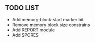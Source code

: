 ## TODO LIST
+ Add memory-block-start marker bit
+ Remove memory block size constrains
+ Add REPORT module
+ Add SPORES